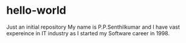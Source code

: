 # hello-world
Just an initial repository
My name is P.P.Senthilkumar and I have vast expereince in IT industry as I started my Software career in 1998. 
